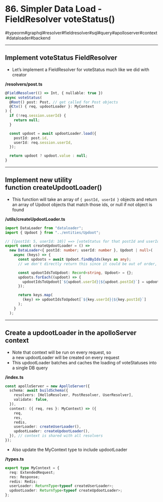 # 86\. Simpler Data Load - FieldResolver voteStatus()

#typeorm#graphql#resolver#fieldresolver#sql#query#apolloserver#context #dataloader#backend

* * *

## Implement voteStatus FieldResolver

- Let’s implement a FieldResolver for voteStatus much like we did with creator

**/resolvers/post.ts**  

```typescript
@FieldResolver(() => Int, { nullable: true })
async voteStatus(
  @Root() post: Post, // get called for Post objects
  @Ctx() { req, updootLoader }: MyContext
) {
  if (!req.session.userId) {
    return null;
  }

  const updoot = await updootLoader.load({
    postId: post.id,
    userId: req.session.userId,
  });

  return updoot ? updoot.value : null;
}
```

  

* * *

## Implement new utility function createUpdootLoader()

- This function will take an array of `{ postId, userId }` objects and return an array of Updoot objects that match those ids, or ⁠null ⁠if not object is found

  

**/utils/**createUpdootLoader**.ts**

```typescript
import DataLoader from "dataloader";
import { Updoot } from "../entities/Updoot";

// [{postId: 5, userId: 10}] ==> [voteStatus for that postId and userId]
export const createUpdootLoader = () =>
  new DataLoader<{ postId: number; userId: number }, Updoot | null>(
    async (keys) => {
      const updoots = await Updoot.findByIds(keys as any);
      // we don't directly return this since it could be out of order, and order matters here

      const updootIdsToUpdoot: Record<string, Updoot> = {};
      updoots.forEach((updoot) => {
        updootIdsToUpdoot[`${updoot.userId}|${updoot.postId}`] = updoot;
      });

      return keys.map(
        (key) => updootIdsToUpdoot[`${key.userId}|${key.postId}`]
      );
    }
  );
```

  

* * *

## Create a updootLoader in the apolloServer context

- Note that context will be run on every request, so a new updootLoader will be created on every request
- This updootLoader batches and caches the loading of voteStatuses into a single DB query

**/index.ts**

```typescript
const apolloServer = new ApolloServer({
  schema: await buildSchema({
    resolvers: [HelloResolver, PostResolver, UserResolver],
    validate: false,
  }),
  context: ({ req, res }: MyContext) => ({
    req,
    res,
    redis,
    userLoader: createUserLoader(),
    updootLoader: createUpdootLoader(),
  }), // context is shared with all resolvers
});
```

  

- Also update the MyContext type to include updootLoader

**/types.ts**

```typescript
export type MyContext = {
  req: ExtendedRequest;
  res: Response;
  redis: Redis;
  userLoader: ReturnType<typeof createUserLoader>;
  updootLoader: ReturnType<typeof createUpdootLoader>;
};
```